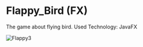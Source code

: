 # Flappy_Bird (FX)
The game about flying bird.
Used Technology: JavaFX

![Flappy3](https://user-images.githubusercontent.com/48863344/57450275-baef8200-7266-11e9-87c3-e04c1324e0f9.png)
